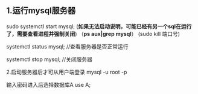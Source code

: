 ## 1.运行mysql服务器
sudo systemctl start mysql;
(**如果无法启动说明，可能已经有另一个sql在运行了，需要查看进程并强制关闭**)
（**ps aux|grep mysql**）
(sudo kill 端口号)

systemctl status mysql;     //查看服务器是否正常运行

systemctl stop mysql;   //关闭服务器

2.启动服务器后才可从用户端登录
mysql -u root -p 

输入密码进入后选择数据库A
use A;




